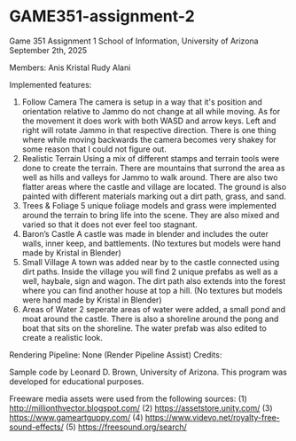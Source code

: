 # GAME351-assignment-2
Game 351 Assignment 1
School of Information, University of Arizona 
September 2th, 2025

Members:
Anis
Kristal
Rudy
Alani

Implemented features:
1. Follow Camera
   The camera is setup in a way that it's position and orientation relative to Jammo do not change at all while moving. As for the movement it does work with both WASD and arrow keys. Left and right will rotate Jammo in that respective direction. There is one thing where while moving backwards the camera becomes very shakey for some reason that I could not figure out.
3. Realistic Terrain
  Using a mix of different stamps and terrain tools were done to create the terrain. There are mountains that surrond the area as well as hills and valleys for Jammo to walk around. There are also two flatter areas where the castle and village are located. The ground is also painted with different materials marking out a dirt path, grass, and sand. 
5. Trees & Foliage
   5 unique foliage models and grass were implemented around the terrain to bring life into the scene. They are also mixed and varied so that it does not ever feel too stagnant.
7. Baron’s Castle
   A castle was made in blender and includes the outer walls, inner keep, and battlements. (No textures but models were hand made by Kristal in Blender)
9. Small Village
    A town was added near by to the castle connected using dirt paths. Inside the village you will find 2 unique prefabs as well as a well, haybale, sign and wagon. The dirt path also extends into the forest where you can find another house at top a hill.  (No textures but models were hand made by Kristal in Blender)
11. Areas of Water
    2 seperate areas of water were added, a small pond and moat around the castle. There is also a shoreline around the pong and boat that sits on the shoreline. The water prefab was also edited to create a realistic look.

Rendering Pipeline: None (Render Pipeline Assist)
Credits:
 
Sample code by Leonard D. Brown, University of Arizona.
This program was developed for educational purposes.

Freeware media assets were used from the following sources:
(1) http://millionthvector.blogspot.com/
(2) https://assetstore.unity.com/
(3) https://www.gameartguppy.com/
(4) https://www.videvo.net/royalty-free-sound-effects/
(5) https://freesound.org/search/
